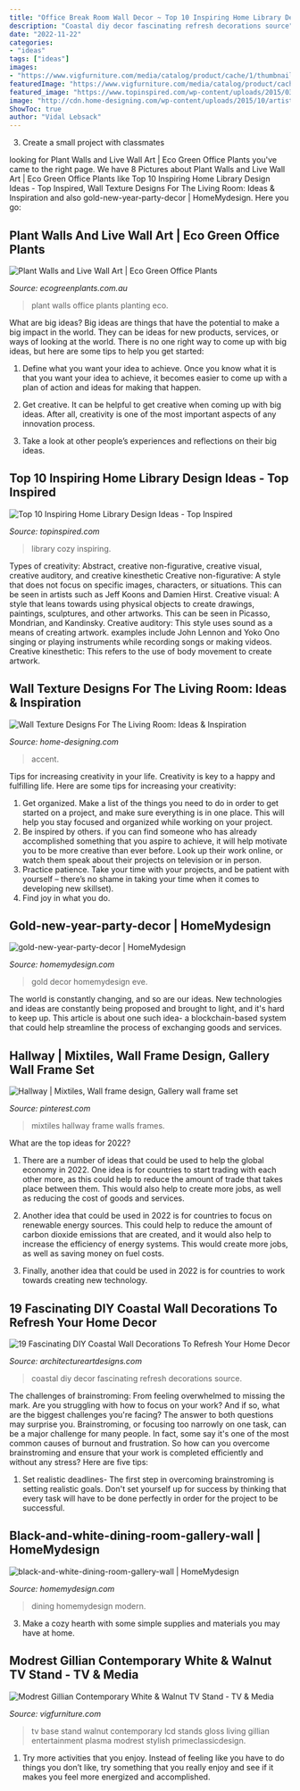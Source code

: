 ```yaml
---
title: "Office Break Room Wall Decor ~ Top 10 Inspiring Home Library Design Ideas"
description: "Coastal diy decor fascinating refresh decorations source"
date: "2022-11-22"
categories:
- "ideas"
tags: ["ideas"]
images:
- "https://www.vigfurniture.com/media/catalog/product/cache/1/thumbnail/1200x/17f82f742ffe127f42dca9de82fb58b1/g/i/gillian-1.jpg"
featuredImage: "https://www.vigfurniture.com/media/catalog/product/cache/1/thumbnail/1200x/17f82f742ffe127f42dca9de82fb58b1/g/i/gillian-1.jpg"
featured_image: "https://www.topinspired.com/wp-content/uploads/2015/03/7-Cozy-Home-Library-Design-Ideas.jpg"
image: "http://cdn.home-designing.com/wp-content/uploads/2015/10/artistic-living-room-wall-panels-1024x683.jpg"
ShowToc: true
author: "Vidal Lebsack"
---
```



3. Create a small project with classmates

	

		
looking for Plant Walls and Live Wall Art | Eco Green Office Plants you've came to the right page. We have 8 Pictures about Plant Walls and Live Wall Art | Eco Green Office Plants like Top 10 Inspiring Home Library Design Ideas - Top Inspired, Wall Texture Designs For The Living Room: Ideas &amp; Inspiration and also gold-new-year-party-decor | HomeMydesign. Here you go:
		
    
## Plant Walls And Live Wall Art | Eco Green Office Plants

<img loading=lazy src="http://www.ecogreenplants.com.au/wp-content/uploads/2015/07/eco-green-office-planting-walls-two.jpg" onerror="this.onerror=null;this.src='https://tse1.mm.bing.net/th?id=OIP.DxCzO2j7yiDMU-eNY_7G5wHaFj&amp;pid=15.1';" alt="Plant Walls and Live Wall Art | Eco Green Office Plants">

_Source: ecogreenplants.com.au_

>plant walls office plants planting eco. 

	

What are big ideas?
Big ideas are things that have the potential to make a big impact in the world. They can be ideas for new products, services, or ways of looking at the world. There is no one right way to come up with big ideas, but here are some tips to help you get started:
1. Define what you want your idea to achieve. Once you know what it is that you want your idea to achieve, it becomes easier to come up with a plan of action and ideas for making that happen.

2. Get creative. It can be helpful to get creative when coming up with big ideas. After all, creativity is one of the most important aspects of any innovation process.

3. Take a look at other people’s experiences and reflections on their big ideas.

    
## Top 10 Inspiring Home Library Design Ideas - Top Inspired

<img loading=lazy src="https://www.topinspired.com/wp-content/uploads/2015/03/7-Cozy-Home-Library-Design-Ideas.jpg" onerror="this.onerror=null;this.src='https://tse2.mm.bing.net/th?id=OIP.xUeph1SbAPRHI0AtDun8JAHaLH&amp;pid=15.1';" alt="Top 10 Inspiring Home Library Design Ideas - Top Inspired">

_Source: topinspired.com_

>library cozy inspiring. 

	

Types of creativity: Abstract, creative non-figurative, creative visual, creative auditory, and creative kinesthetic
Creative non-figurative: A style that does not focus on specific images, characters, or situations. This can be seen in artists such as Jeff Koons and Damien Hirst. Creative visual: A style that leans towards using physical objects to create drawings, paintings, sculptures, and other artworks. This can be seen in Picasso, Mondrian, and Kandinsky. Creative auditory: This style uses sound as a means of creating artwork. examples include John Lennon and Yoko Ono singing or playing instruments while recording songs or making videos. Creative kinesthetic: This refers to the use of body movement to create artwork.

    
## Wall Texture Designs For The Living Room: Ideas &amp; Inspiration

<img loading=lazy src="http://cdn.home-designing.com/wp-content/uploads/2015/10/artistic-living-room-wall-panels-1024x683.jpg" onerror="this.onerror=null;this.src='https://tse3.mm.bing.net/th?id=OIP.nL6kurwfHvOtkOFwj3khNwHaE8&amp;pid=15.1';" alt="Wall Texture Designs For The Living Room: Ideas &amp; Inspiration">

_Source: home-designing.com_

>accent. 

	

Tips for increasing creativity in your life.
Creativity is key to a happy and fulfilling life. Here are some tips for increasing your creativity: 
1. Get organized. Make a list of the things you need to do in order to get started on a project, and make sure everything is in one place. This will help you stay focused and organized while working on your project. 
2. Be inspired by others. if you can find someone who has already accomplished something that you aspire to achieve, it will help motivate you to be more creative than ever before. Look up their work online, or watch them speak about their projects on television or in person. 
3. Practice patience. Take your time with your projects, and be patient with yourself – there’s no shame in taking your time when it comes to developing new skillset). 
4. Find joy in what you do.

    
## Gold-new-year-party-decor | HomeMydesign

<img loading=lazy src="https://homemydesign.com/wp-content/uploads/2014/12/gold-new-year-party-decor.jpg" onerror="this.onerror=null;this.src='https://tse4.mm.bing.net/th?id=OIP.wtkxnxxalpEnJKuCNiB5EgHaPE&amp;pid=15.1';" alt="gold-new-year-party-decor | HomeMydesign">

_Source: homemydesign.com_

>gold decor homemydesign eve. 

	

The world is constantly changing, and so are our ideas. New technologies and ideas are constantly being proposed and brought to light, and it's hard to keep up. This article is about one such idea- a blockchain-based system that could help streamline the process of exchanging goods and services.

    
## Hallway | Mixtiles, Wall Frame Design, Gallery Wall Frame Set

<img loading=lazy src="https://i.pinimg.com/736x/c3/0b/6d/c30b6dfd1ca9969d8e7e3bab097cf8d7.jpg" onerror="this.onerror=null;this.src='https://tse1.mm.bing.net/th?id=OIP.qQSKu8q92DJ4QSTDx4mqvQHaOk&amp;pid=15.1';" alt="Hallway | Mixtiles, Wall frame design, Gallery wall frame set">

_Source: pinterest.com_

>mixtiles hallway frame walls frames. 

	

What are the top ideas for 2022?
1. There are a number of ideas that could be used to help the global economy in 2022. One idea is for countries to start trading with each other more, as this could help to reduce the amount of trade that takes place between them. This would also help to create more jobs, as well as reducing the cost of goods and services.
2. Another idea that could be used in 2022 is for countries to focus on renewable energy sources. This could help to reduce the amount of carbon dioxide emissions that are created, and it would also help to increase the efficiency of energy systems. This would create more jobs, as well as saving money on fuel costs.

3. Finally, another idea that could be used in 2022 is for countries to work towards creating new technology.

    
## 19 Fascinating DIY Coastal Wall Decorations To Refresh Your Home Decor

<img loading=lazy src="https://www.architectureartdesigns.com/wp-content/uploads/2016/07/16-29.jpg" onerror="this.onerror=null;this.src='https://tse2.mm.bing.net/th?id=OIP.xLWR8dV6ClFE3kv5umFcjAHaK1&amp;pid=15.1';" alt="19 Fascinating DIY Coastal Wall Decorations To Refresh Your Home Decor">

_Source: architectureartdesigns.com_

>coastal diy decor fascinating refresh decorations source. 

	

The challenges of brainstroming: From feeling overwhelmed to missing the mark.
Are you struggling with how to focus on your work? And if so, what are the biggest challenges you're facing? The answer to both questions may surprise you. Brainstroming, or focusing too narrowly on one task, can be a major challenge for many people. In fact, some say it's one of the most common causes of burnout and frustration. 
So how can you overcome brainstroming and ensure that your work is completed efficiently and without any stress? Here are five tips: 

1. Set realistic deadlines- The first step in overcoming brainstroming is setting realistic goals. Don't set yourself up for success by thinking that every task will have to be done perfectly in order for the project to be successful.

    
## Black-and-white-dining-room-gallery-wall | HomeMydesign

<img loading=lazy src="https://homemydesign.com/wp-content/uploads/2016/11/black-and-white-dining-room-gallery-wall.jpg" onerror="this.onerror=null;this.src='https://tse1.mm.bing.net/th?id=OIP.H5k7CjnhWcUqEATMp55QGwHaLI&amp;pid=15.1';" alt="black-and-white-dining-room-gallery-wall | HomeMydesign">

_Source: homemydesign.com_

>dining homemydesign modern. 

	

3. Make a cozy hearth with some simple supplies and materials you may have at home.

    
## Modrest Gillian Contemporary White &amp; Walnut TV Stand - TV &amp; Media

<img loading=lazy src="https://www.vigfurniture.com/media/catalog/product/cache/1/thumbnail/1200x/17f82f742ffe127f42dca9de82fb58b1/g/i/gillian-1.jpg" onerror="this.onerror=null;this.src='https://tse3.mm.bing.net/th?id=OIP.Gg4kuhNcYqp-RpUblszXAwHaE8&amp;pid=15.1';" alt="Modrest Gillian Contemporary White &amp; Walnut TV Stand - TV &amp; Media">

_Source: vigfurniture.com_

>tv base stand walnut contemporary lcd stands gloss living gillian entertainment plasma modrest stylish primeclassicdesign. 

	

1. Try more activities that you enjoy. Instead of feeling like you have to do things you don’t like, try something that you really enjoy and see if it makes you feel more energized and accomplished. 

